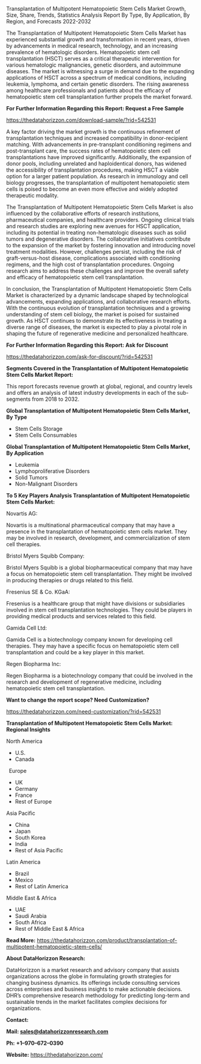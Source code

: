 ﻿Transplantation of Multipotent Hematopoietic Stem Cells Market Growth, Size, Share, Trends, Statistics Analysis Report By Type, By Application, By Region, and Forecasts 2022-2032

The Transplantation of Multipotent Hematopoietic Stem Cells Market has experienced substantial growth and transformation in recent years, driven by advancements in medical research, technology, and an increasing prevalence of hematologic disorders. Hematopoietic stem cell transplantation (HSCT) serves as a critical therapeutic intervention for various hematologic malignancies, genetic disorders, and autoimmune diseases. The market is witnessing a surge in demand due to the expanding applications of HSCT across a spectrum of medical conditions, including leukemia, lymphoma, and certain genetic disorders. The rising awareness among healthcare professionals and patients about the efficacy of hematopoietic stem cell transplantation further propels the market forward.

**For Further Information Regarding this Report: Request a Free Sample**	

<https://thedatahorizzon.com/download-sample/?rid=542531>

A key factor driving the market growth is the continuous refinement of transplantation techniques and increased compatibility in donor-recipient matching. With advancements in pre-transplant conditioning regimens and post-transplant care, the success rates of hematopoietic stem cell transplantations have improved significantly. Additionally, the expansion of donor pools, including unrelated and haploidentical donors, has widened the accessibility of transplantation procedures, making HSCT a viable option for a larger patient population. As research in immunology and cell biology progresses, the transplantation of multipotent hematopoietic stem cells is poised to become an even more effective and widely adopted therapeutic modality.

The Transplantation of Multipotent Hematopoietic Stem Cells Market is also influenced by the collaborative efforts of research institutions, pharmaceutical companies, and healthcare providers. Ongoing clinical trials and research studies are exploring new avenues for HSCT application, including its potential in treating non-hematologic diseases such as solid tumors and degenerative disorders. The collaborative initiatives contribute to the expansion of the market by fostering innovation and introducing novel treatment modalities. However, challenges persist, including the risk of graft-versus-host disease, complications associated with conditioning regimens, and the high cost of transplantation procedures. Ongoing research aims to address these challenges and improve the overall safety and efficacy of hematopoietic stem cell transplantation.

In conclusion, the Transplantation of Multipotent Hematopoietic Stem Cells Market is characterized by a dynamic landscape shaped by technological advancements, expanding applications, and collaborative research efforts. With the continuous evolution of transplantation techniques and a growing understanding of stem cell biology, the market is poised for sustained growth. As HSCT continues to demonstrate its effectiveness in treating a diverse range of diseases, the market is expected to play a pivotal role in shaping the future of regenerative medicine and personalized healthcare.

**For Further Information Regarding this Report: Ask for Discount**	

<https://thedatahorizzon.com/ask-for-discount/?rid=542531>

**Segments Covered in the Transplantation of Multipotent Hematopoietic Stem Cells Market Report:**

This report forecasts revenue growth at global, regional, and country levels and offers an analysis of latest industry developments in each of the sub-segments from 2018 to 2032.

**Global Transplantation of Multipotent Hematopoietic Stem Cells Market, By Type**

- Stem Cells Storage
- Stem Cells Consumables

**Global Transplantation of Multipotent Hematopoietic Stem Cells Market, By Application**

- Leukemia
- Lymphoproliferative Disorders
- Solid Tumors
- Non-Malignant Disorders

**To 5 Key Players Analysis Transplantation of Multipotent Hematopoietic Stem Cells Market:**

Novartis AG:

Novartis is a multinational pharmaceutical company that may have a presence in the transplantation of hematopoietic stem cells market. They may be involved in research, development, and commercialization of stem cell therapies.

Bristol Myers Squibb Company:

Bristol Myers Squibb is a global biopharmaceutical company that may have a focus on hematopoietic stem cell transplantation. They might be involved in producing therapies or drugs related to this field.

Fresenius SE & Co. KGaA:

Fresenius is a healthcare group that might have divisions or subsidiaries involved in stem cell transplantation technologies. They could be players in providing medical products and services related to this field.

Gamida Cell Ltd:

Gamida Cell is a biotechnology company known for developing cell therapies. They may have a specific focus on hematopoietic stem cell transplantation and could be a key player in this market.

Regen Biopharma Inc:

Regen Biopharma is a biotechnology company that could be involved in the research and development of regenerative medicine, including hematopoietic stem cell transplantation.

**Want to change the report scope? Need Customization?**

<https://thedatahorizzon.com/need-customization/?rid=542531>

**Transplantation of Multipotent Hematopoietic Stem Cells Market: Regional Insights**

North America

- U.S.
- Canada

` `Europe

- UK
- Germany
- France
- Rest of Europe

Asia Pacific	

- China
- Japan
- South Korea
- India
- Rest of Asia Pacific

Latin America

- Brazil
- Mexico
- Rest of Latin America

Middle East & Africa

- UAE
- Saudi Arabia
- South Africa
- Rest of Middle East & Africa

**Read More:** <https://thedatahorizzon.com/product/transplantation-of-multipotent-hematopoietic-stem-cells/>

**About DataHorizzon Research:**

DataHorizzon is a market research and advisory company that assists organizations across the globe in formulating growth strategies for changing business dynamics. Its offerings include consulting services across enterprises and business insights to make actionable decisions. DHR’s comprehensive research methodology for predicting long-term and sustainable trends in the market facilitates complex decisions for organizations.

**Contact:**

**Mail: <sales@datahorizzonresearch.com>**

**Ph:** **+1–970–672–0390**

**Website:** <https://thedatahorizzon.com/>

